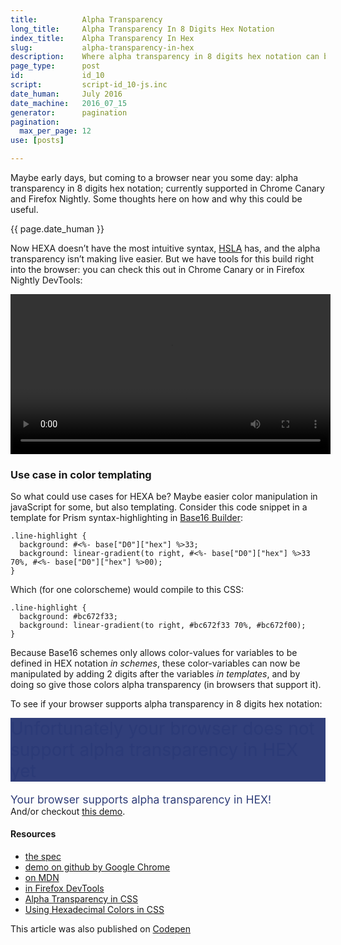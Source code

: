 ```yaml
---
title:          Alpha Transparency
long_title:     Alpha Transparency In 8 Digits Hex Notation
index_title:    Alpha Transparency In Hex
slug:           alpha-transparency-in-hex
description:    Where alpha transparency in 8 digits hex notation can be usefull
page_type:      post
id:             id_10
script:         script-id_10-js.inc
date_human:     July 2016
date_machine:   2016_07_15
generator:      pagination
pagination:
  max_per_page: 12
use: [posts]

---
```


Maybe early days, but coming to a browser near you some day: alpha transparency in 8 digits hex notation; currently supported in Chrome Canary and Firefox Nightly. Some thoughts here on how and why this could be useful.

<p class="publication-list__item__meta"><time datetime="{{ page.date_machine|replace({'_':'-'}) }}">{{ page.date_human }}</time></p>

Now <span class="small-caps">HEXA</span> doesn’t have the most intuitive syntax, <span class="small-caps">[HSLA](https://css-tricks.com/yay-for-hsla/)</span> has, and the alpha transparency isn’t making live easier. But we have tools for this build right into the browser: you can check this out in Chrome Canary or in Firefox Nightly DevTools:
<div class="container-media container-media-square">
<video width="512" controls autoplay>
  <source src="//atelierbram.github.io/video/color-formats-firefox-devtools.mp4" type="video/mp4">
  <source src="//atelierbram.github.io/video/color-formats-firefox-devtools.ogg" type="video/ogg">
  Your browser doesn't support HTML5 video tag.
</video>
</div>

### Use case in color templating
So what could use cases for <span class="small-caps">HEXA</span> be? Maybe easier color manipulation in javaScript for some, but also templating. Consider this code snippet in a template for Prism syntax-highlighting in [Base16 Builder](https://github.com/base16-builder/base16-builder/):

```language-css
.line-highlight {
  background: #<%- base["D0"]["hex"] %>33;
  background: linear-gradient(to right, #<%- base["D0"]["hex"] %>33 70%, #<%- base["D0"]["hex"] %>00);
}
```

Which (for one colorscheme) would compile to this <span class="small-caps">CSS</span>:

```language-css
.line-highlight {
  background: #bc672f33;
  background: linear-gradient(to right, #bc672f33 70%, #bc672f00);
}
```

Because Base16 schemes only allows color-values for variables to be defined in <span class="small-caps">HEX</span> notation _in schemes_, these color-variables can now be manipulated by adding 2 digits after the variables _in templates_, and by doing so give those colors alpha transparency (in browsers that support it).

To see if your browser supports alpha transparency in 8 digits hex notation: <span style="font-size:2em;background-color:#263573f2;color:hsla(228, 50%, 30%, 0.5);display:inline-block;margin-top:.5em">Unfortunately your browser does not support alpha transparency in <span class="small-caps">HEX</span> yet</span><br><span style="color:#fff;color:#263573f2;display:inline-block;margin-top:1em;font-size:1.25em">Your browser supports alpha transparency in <span class="small-caps">HEX</span>!</span> <br>And/or checkout [this demo](http://codepen.io/atelierbram/full/bZAGmW/).

#### Resources
- [the spec](https://drafts.csswg.org/css-color/#hex-notation)
- [demo on github by Google Chrome](https://googlechrome.github.io/samples/css-alpha-channel/)
- [on MDN](https://developer.mozilla.org/en-US/docs/Web/CSS/color_value#rgba)
- [in Firefox DevTools](https://twitter.com/patrickbrosset/status/732859240147243008)
- [Alpha Transparency in CSS](http://thenewcode.com/1081/CSS-alpha#hexalpha)
- [Using Hexadecimal Colors in CSS](http://thenewcode.com/1108/Using-Hexadecimal-Colors-in-CSS)

<span class="note">This article was also published on [Codepen](http://codepen.io/atelierbram/post/alpha-transparency-in-hex)</span>
